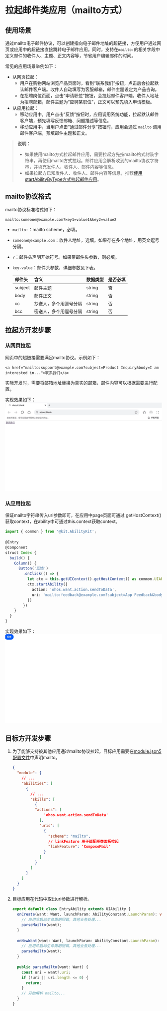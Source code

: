 # 拉起邮件类应用（mailto方式）

## 使用场景

通过mailto电子邮件协议，可以创建指向电子邮件地址的超链接，方便用户通过网页或应用中的超链接直接跳转电子邮件应用。同时，支持在`mailto:`的相关字段中定义邮件的收件人、主题、正文内容等，节省用户编辑邮件的时间。

常见的应用场景举例如下：

- 从网页拉起：
    - 用户在购物网站浏览产品页面时，看到“联系我们”按钮，点击后会拉起默认邮件客户端。收件人自动填写为客服邮箱，邮件主题设定为产品咨询。
    - 在招聘岗位页面，点击“申请职位”按钮，会拉起邮件客户端。收件人地址为招聘邮箱，邮件主题为“应聘某职位”，正文可以预先填入申请模板。
- 从应用拉起：
    - 移动应用中，用户点击“反馈”按钮时，应用调用系统功能，拉起默认邮件客户端，预先填写反馈邮箱、问题描述等信息。
    - 移动应用中，当用户点击“通过邮件分享”按钮时，应用会通过 `mailto` 调用邮件客户端，预填邮件主题和正文。
> **说明：**
> - 如果使用mailto方式拉起邮件应用，需要拉起方先按mailto格式封装字符串，再使用mailto方式拉起。邮件应用会解析收到的mailto协议字符串，并填充发件人、收件人、邮件内容等信息。
> - 如果拉起方已知发件人、收件人、邮件内容等信息，推荐[使用startAbilityByType方式拉起邮件应用](start-email-apps.md)。

## mailto协议格式

mailto协议标准格式如下：

```
mailto:someone@example.com?key1=value1&key2=value2
```

+ `mailto:`：mailto scheme，必填。
+ `someone@example.com`：收件人地址，选填。如果存在多个地址，用英文逗号分隔。
+ `?`：邮件头声明开始符号。如果带邮件头参数，则必填。
+ `key-value`：邮件头参数，详细参数见下表。

  | 邮件头| 含义| 数据类型 | 是否必填|
  | --- | --- | --- | --- |
  | subject | 邮件主题 | string | 否 |
  | body | 邮件正文 | string | 否 |
  | cc| 抄送人，多个用逗号分隔 | string | 否 |
  | bcc| 密送人，多个用逗号分隔 | string | 否 |

## 拉起方开发步骤

### 从网页拉起

网页中的超链接需要满足mailto协议。示例如下：


```
<a href="mailto:support@example.com?subject=Product Inquiry&body=I am interested in...">联系我们</a>
```
实际开发时，需要将邮箱地址替换为真实的邮箱，邮件内容可以根据需要进行配置。

实现效果如下：
![image](figures/mailto-html.gif)

### 从应用拉起

保证mailto字符串传入uri参数即可，在应用中page页面可通过 getHostContext() 获取context，在ability中可通过this.context获取context。

```ts
import { common } from '@kit.AbilityKit';

@Entry
@Component
struct Index {
  build() {
    Column() {
      Button('反馈')
        .onClick(() => {
          let ctx = this.getUIContext().getHostContext() as common.UIAbilityContext;
          ctx.startAbility({
            action: 'ohos.want.action.sendToData',
            uri: 'mailto:feedback@example.com?subject=App Feedback&body=Please describe your feedback here...'
          })
        })
    }
  }
}
```

实现效果如下：
![image](figures/mailto-app.gif)

## 目标方开发步骤

1. 为了能够支持被其他应用通过mailto协议拉起，目标应用需要在[module.json5配置文件](../quick-start/module-configuration-file.md)中声明mailto。

    ```json
    {
      "module": {
        // ...
        "abilities": [
          {
            // ...
            "skills": [
              {
              "actions": [
                  'ohos.want.action.sendToData'
                ],
                "uris": [
                  {
                    "scheme": "mailto",
                    // linkFeature 用于适配垂类面板拉起
                    "linkFeature": 'ComposeMail'
                  }
                ]
              }
            ]
          }
        ]
      }
    }
    ```

2. 目标应用在代码中取出uri参数进行解析。

    ```ts
    export default class EntryAbility extends UIAbility {
      onCreate(want: Want, launchParam: AbilityConstant.LaunchParam): void { 
        // 应用冷启动生命周期回调，其他业务处理...
        parseMailto(want);
      }

      onNewWant(want: Want, launchParam: AbilityConstant.LaunchParam): void {
        // 应用热启动生命周期回调，其他业务处理...
        parseMailto(want);
      }

      public parseMailto(want: Want) {
        const uri = want?.uri;
        if (!uri || uri.length <= 0) {
          return;
        }
        // 开始解析 mailto...
      }
    }

    ```
